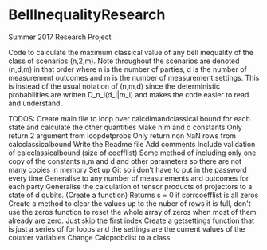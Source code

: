 # BellInequalityResearch
Summer 2017 Research Project

Code to calculate the maximum classical value of any bell inequality of the class of scenarios (n,2,m). Note throughout the scenarios are denoted (n,d,m) in that order where n is the number of parties, d is the number of measurement outcomes and m is the number of measurement settings. This is instead of the usual notation of (n,m,d) since the deterministic probabilities are written D_n_i(d_i|m_i) and makes the code easier to read and understand.

TODOS:
Create main file to loop over calcdimandclassical bound for each state and calculate the other quantities
Make n,m and d constants
Only return 2 argument from loopdetprobs
Only return non NaN rows from calcclassicalbound
Write the Readme file
Add comments
Include validation of calcclassicalbound (size of coefflist)
Some method of including only one copy of the constants n,m and d and other parameters so there are not many copies in memory
Set up Git so i don't have to put in the password every time
Generalise to any number of measurements and outcomes for each party
Generalise the calculation of tensor products of projectors to a state of d qubits. (Create a function)
Returns s = 0 if corrcoefflist is all zeros
Create a method to clear the values up to the nuber of rows it is full, don't use the zeros function to reset the whole array of zeros when most of them already are zero.
Just skip the first index
Create a getsettings function that is just a series of for loops and the settings are the current values of the counter variables
Change Calcprobdist to a class